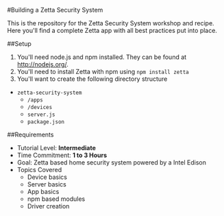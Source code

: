 #Building a Zetta Security System

This is the repository for the Zetta Security System workshop and recipe. Here you'll find a complete Zetta app with all best practices put into place.


##Setup

1. You'll need node.js and npm installed. They can be found at http://nodejs.org/.
2. You'll need to install Zetta with npm using `npm install zetta`
3. You'll want to create the following directory structure

+ `zetta-security-system`
  + `/apps`
  + `/devices`
  + `server.js`
  + `package.json`

##Requirements

+ Tutorial Level: **Intermediate**
+ Time Commitment: **1 to 3 Hours**
+ Goal: Zetta based home security system powered by a Intel Edison
+ Topics Covered
  + Device basics
  + Server basics
  + App basics
  + npm based modules
  + Driver creation
